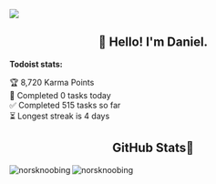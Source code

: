 ![](https://komarev.com/ghpvc/?username=NorskNoobing&style=flat-square)

<h2 align="center">👋 Hello! I'm Daniel.</h2>
<p align="center">
  <!--
  <a href="https://blog.athulcyriac.in">Website</a> 
  • -->

  
<b>Todoist stats:</b>
  <!-- TODO-IST:START -->
🏆  8,720 Karma Points           
🌸  Completed 0 tasks today           
✅  Completed 515 tasks so far           
⏳  Longest streak is 4 days
<!-- TODO-IST:END -->
</p>

<h2 align="center">GitHub Stats🐙</h2>
<p><img align="left" src="https://github-readme-stats.vercel.app/api?username=norsknoobing&show_icons=true&theme=dracula&locale=en&count_private=true&rank_icon=github" alt="norsknoobing" /></p>
<p><img align="center" src="https://github-readme-stats.vercel.app/api/top-langs?username=norsknoobing&show_icons=true&theme=dracula&locale=en&layout=compact" alt="norsknoobing" /></p>
